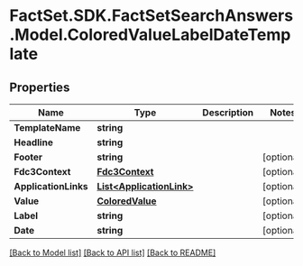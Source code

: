 # FactSet.SDK.FactSetSearchAnswers.Model.ColoredValueLabelDateTemplate

## Properties

Name | Type | Description | Notes
------------ | ------------- | ------------- | -------------
**TemplateName** | **string** |  | 
**Headline** | **string** |  | 
**Footer** | **string** |  | [optional] 
**Fdc3Context** | [**Fdc3Context**](Fdc3Context.md) |  | [optional] 
**ApplicationLinks** | [**List&lt;ApplicationLink&gt;**](ApplicationLink.md) |  | [optional] 
**Value** | [**ColoredValue**](ColoredValue.md) |  | [optional] 
**Label** | **string** |  | [optional] 
**Date** | **string** |  | [optional] 

[[Back to Model list]](../README.md#documentation-for-models) [[Back to API list]](../README.md#documentation-for-api-endpoints) [[Back to README]](../README.md)

